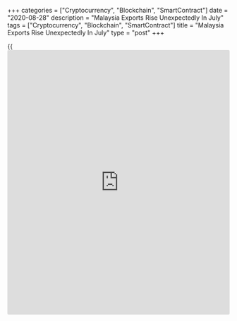 +++
categories = ["Cryptocurrency", "Blockchain", "SmartContract"]
date = "2020-08-28"
description = "Malaysia Exports Rise Unexpectedly In July"
tags = ["Cryptocurrency", "Blockchain", "SmartContract"]
title = "Malaysia Exports Rise Unexpectedly In July"
type = "post"
+++

{{<iframe id="large-banner" src="https://www.bounty.group/#slide=24.0" width="100%" height="600" scrolling="no" style="border: 0px solid rgb(216, 221, 230); border-radius: 3px;">}}

Malaysia's exports rose unexpectedly in July, data from the Department
of Statistics revealed on Friday.

Exports rose 3.1 percent year-on-year to MYR 92.5 billion in July, after
a 8.0 percent increase in June. Economists had expected a 1.2 percent
decline.

Imports declined 8.7 percent annually to MYR 67.4 billion in July,
following a 5.6 percent fall in the previous month. Economists had
forecast a fall of 5.5 percent.

The trade balance registered a surplus of MYR 25.1 billion in July.
Economists had expected a surplus of MYR 15.9 billion.

On a monthly basis, exports rose 11.7 percent in July and imports
increased 8.7 percent.

For comments and feedback [contact](https://www.playgroundfx.com/contact/): editorial@rtt[news](https://www.letsplayfx.com/blog/forex-news-website/).com

[Economic News][1]

 **What parts of the world are seeing the best (and worst) economic
performances lately? Click[here][2] to check out our [Econ Scorecard][2]
and find out! See up-to-the-moment [ranking](https://www.playgroundfx.com/blog/crypto-exchange-ranking/)s for the best and worst
performers in [GDP][3], [unemployment rate][4], [inflation][5] and much
more.**

   1. www.rtt[news](https://www.letsplayfx.com/blog/forex-news-website/).com/Content/EconomicNews.aspx
   2. www.rtt[news](https://www.letsplayfx.com/blog/forex-news-website/).com/economic-scorecard/world-rank/retail-sales/highest-performance.aspx
   3. www.rtt[news](https://www.letsplayfx.com/blog/forex-news-website/).com/economic-scorecard/world-rank/GDP/highest-performance.aspx
   4. www.rtt[news](https://www.letsplayfx.com/blog/forex-news-website/).com/economic-scorecard/world-rank/unemployment-rate/lowest-performance.aspx
   5. www.rtt[news](https://www.letsplayfx.com/blog/forex-news-website/).com/economic-scorecard/world-rank/CPI/highest-performance.aspx